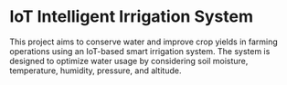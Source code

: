 # IoT Intelligent Irrigation System

This project aims to conserve water and improve crop yields in farming operations using an IoT-based smart irrigation system. The system is designed to optimize water usage by considering soil moisture, temperature, humidity, pressure, and altitude.
